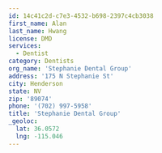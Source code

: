 ```yaml
---
id: 14c41c2d-c7e3-4532-b698-2397c4cb3038
first_name: Alan
last_name: Hwang
license: DMD
services:
  - Dentist
category: Dentists
org_name: 'Stephanie Dental Group'
address: '175 N Stephanie St'
city: Henderson
state: NV
zip: '89074'
phone: '(702) 997-5958'
title: 'Stephanie Dental Group'
_geoloc:
  lat: 36.0572
  lng: -115.046
---
```

